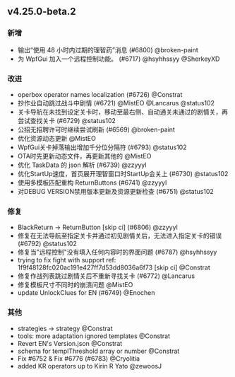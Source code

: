## v4.25.0-beta.2

### 新增

- 输出“使用 48 小时内过期的理智药”消息 (#6800) @broken-paint
- 为 WpfGui 加入一个远程控制功能。 (#6717) @hsyhhssyy @SherkeyXD

### 改进

- operbox operator names localization (#6726) @Constrat
- 抄作业自动跳过战斗中剧情 (#6721) @MistEO @Lancarus @status102
- 关卡导航在未找到设定关卡时，移动至最右侧、自动通关未通过的剧情关，再尝试查找关卡 (#6729) @status102
- 公招无招聘许可时继续尝试刷新 (#6569) @broken-paint
- 优化资源动态更新 @MistEO
- WpfGui关卡掉落输出增加千分位分隔符 (#6793) @status102
- OTA时先更新动态文件，再更新其他的 @MistEO
- 优化 TaskData 的 json 解析 (#6739) @zzyyyl
- 优化StartUp速度，首页展开理智窗口时StartUp会关上 (#6730) @status102
- 使用多模板匹配重构 ReturnButtons (#6741) @zzyyyl
- 对DEBUG VERSION禁用版本更新及资源更新检查 (#6751) @status102

### 修复

- BlackReturn -> ReturnButton [skip ci] (#6806) @zzyyyl
- 修复在无法导航至指定关卡并通过初见剧情关后，无法进入指定关卡的错误 (#6792) @status102
- 修复当"远程控制"没有填入任何内容时的界面问题 (#6787) @hsyhhssyy
- trying to fix fight with support ref: 1f9f48128fc020ac191e427ff7d53dd8036a6f73 [skip ci] @Constrat
- 修复作战列表跳过剧情关后不重新寻找关卡 (#6772) @Lancarus
- 修复模板尺寸不同时的崩溃问题 @MistEO
- update UnlockClues for EN (#6749) @Enochen

### 其他

- strategies -> strategy @Constrat
- tools: more adaptation ignored templates @Constrat
- Revert EN's Version.json @Constrat
- schema for templThreshold array or number @Constrat
- Fix #6752 & Fix #6776 (#6783) @Cryolitia
- added KR operators up to Kirin R Yato @zewoosJ
